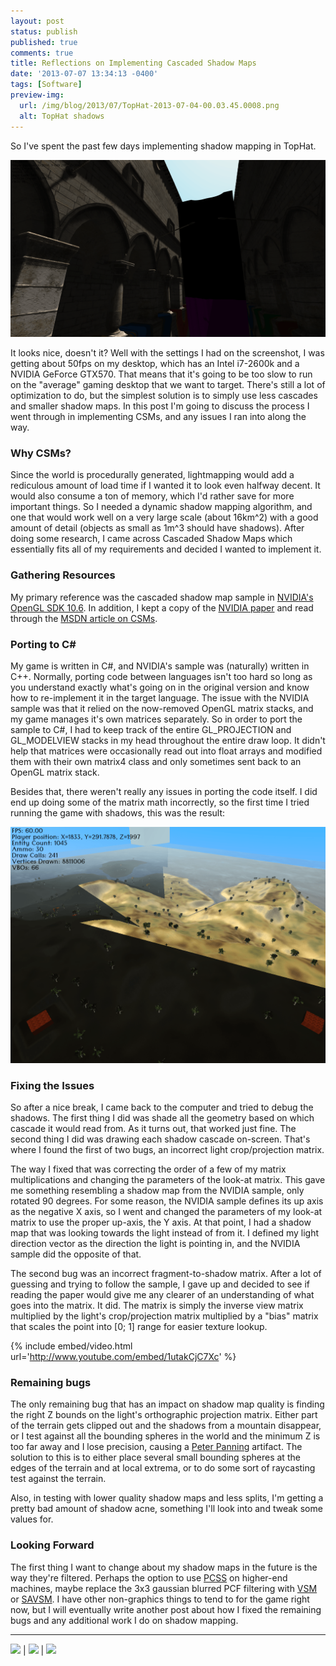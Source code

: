 ```yaml
---
layout: post
status: publish
published: true
comments: true
title: Reflections on Implementing Cascaded Shadow Maps
date: '2013-07-07 13:34:13 -0400'
tags: [Software]
preview-img:
  url: /img/blog/2013/07/TopHat-2013-07-04-00.03.45.0008.png
  alt: TopHat shadows
---
```


So I've spent the past few days implementing shadow mapping in TopHat.

![Crytek Sponza model with 4096x4096 4-split CSMs, 3x3 Gaussian blurring with PCF.][1]

It looks nice, doesn't it? Well with the settings I had on the screenshot, I
was getting about 50fps on my desktop, which has an Intel i7-2600k and a
NVIDIA GeForce GTX570. That means that it's going to be too slow to run on the
"average" gaming desktop that we want to target. There's still a lot of
optimization to do, but the simplest solution is to simply use less cascades
and smaller shadow maps. In this post I'm going to discuss the process I went
through in implementing CSMs, and any issues I ran into along the way.

### Why CSMs?

Since the world is procedurally generated, lightmapping would add a rediculous
amount of load time if I wanted it to look even halfway decent. It would also
consume a ton of memory, which I'd rather save for more important things. So I
needed a dynamic shadow mapping algorithm, and one that would work well on a
very large scale (about 16km^2) with a good amount of detail (objects as small
as 1m^3 should have shadows). After doing some research, I came across
Cascaded Shadow Maps which essentially fits all of my requirements and decided
I wanted to implement it.

### Gathering Resources
My primary reference was the cascaded shadow map sample in
[NVIDIA's OpenGL SDK 10.6][2]. In addition, I kept a copy of the
[NVIDIA paper][3] and read through the [MSDN article on CSMs][4].

### Porting to C#

My game is written in C#, and NVIDIA's sample was (naturally) written in C++.
Normally, porting code between languages isn't too hard so long as you
understand exactly what's going on in the original version and know how to
re-implement it in the target language. The issue with the NVIDIA sample was
that it relied on the now-removed OpenGL matrix stacks, and my game manages
it's own matrices separately. So in order to port the sample to C#, I had to
keep track of the entire GL_PROJECTION and GL_MODELVIEW stacks in my head
throughout the entire draw loop. It didn't help that matrices were
occasionally read out into float arrays and modified them with their own
matrix4 class and only sometimes sent back to an OpenGL matrix stack.

Besides that, there weren't really any issues in porting the code itself. I
did end up doing some of the matrix math incorrectly, so the first time I
tried running the game with shadows, this was the result:

![First attempt][5]

### Fixing the Issues

So after a nice break, I came back to the computer and tried to debug the
shadows. The first thing I did was shade all the geometry based on which
cascade it would read from. As it turns out, that worked just fine. The second
thing I did was drawing each shadow cascade on-screen. That's where I found
the first of two bugs, an incorrect light crop/projection matrix.

The way I fixed that was correcting the order of a few of my matrix
multiplications and changing the parameters of the look-at matrix. This gave
me something resembling a shadow map from the NVIDIA sample, only rotated 90
degrees. For some reason, the NVIDIA sample defines its up axis as the
negative X axis, so I went and changed the parameters of my look-at matrix to
use the proper up-axis, the Y axis. At that point, I had a shadow map that was
looking towards the light instead of from it. I defined my light direction
vector as the direction the light is pointing in, and the NVIDIA sample did
the opposite of that.

The second bug was an incorrect fragment-to-shadow matrix. After a lot of
guessing and trying to follow the sample, I gave up and decided to see if
reading the paper would give me any clearer of an understanding of what goes
into the matrix. It did. The matrix is simply the inverse view matrix
multiplied by the light's crop/projection matrix multiplied by a "bias"
matrix that scales the point into [0; 1] range for easier texture lookup.

{% include embed/video.html url='http://www.youtube.com/embed/1utakCjC7Xc' %}

### Remaining bugs

The only remaining bug that has an impact on shadow map quality is finding the
right Z bounds on the light's orthographic projection matrix. Either part of
the terrain gets clipped out and the shadows from a mountain disappear, or I
test against all the bounding spheres in the world and the minimum Z is too
far away and I lose precision, causing a [Peter Panning][6] artifact. The
solution to this is to either place several small bounding spheres at the
edges of the terrain and at local extrema, or to do some sort of raycasting
test against the terrain.

Also, in testing with lower quality shadow maps and less splits, I'm getting a
pretty bad amount of shadow acne, something I'll look into and tweak some
values for.

### Looking Forward

The first thing I want to change about my shadow maps in the future is the way
they're filtered. Perhaps the option to use [PCSS][7] on higher-end machines,
maybe replace the 3x3 gaussian blurred PCF filtering with [VSM][8] or
[SAVSM][9]. I have other non-graphics things to tend to for the game right
now, but I will eventually write another post about how I fixed the remaining
bugs and any additional work I do on shadow mapping.

------------------------------------------------------------------------------

![][10] | ![][11] | ![][12]

[1]:  /img/blog/2013/07/TopHat-2013-07-04-00.03.45.0008.png
[2]:  https://developer.nvidia.com/nvidia-graphics-sdk-11
[3]:  http://developer.download.nvidia.com/SDK/10.5/opengl/src/cascaded_shadow_maps/doc/cascaded_shadow_maps.pdf
[4]:  http://msdn.microsoft.com/en-us/library/windows/desktop/ee416307(v=vs.85).aspx
[5]:  /img/blog/2013/07/TopHat-2013-06-28-16.08.46.0823.png
[6]:  http://msdn.microsoft.com/en-us/library/windows/desktop/ee416324(v=vs.85).aspx#Peter_Panning
[7]:  http://developer.download.nvidia.com/shaderlibrary/docs/shadow_PCSS.pdf
[8]:  http://www.punkuser.net/vsm/
[9]:  http://http.developer.nvidia.com/GPUGems3/gpugems3_ch08.html
[10]: /img/blog/2013/07/TopHat-2013-06-29-16.44.07.5504.png
[11]: /img/blog/2013/07/TopHat-2013-06-30-14.53.33.6017.png
[12]: /img/blog/2013/07/TopHat-2013-07-03-01.28.03.7231.png
